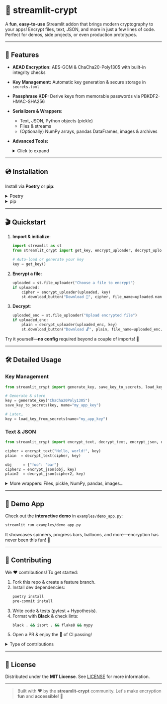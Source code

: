 # 🎉 streamlit-crypt

A **fun**, **easy-to-use** Streamlit addon that brings modern cryptography to your apps! Encrypt files, text, JSON, and more in just a few lines of code. Perfect for demos, side projects, or even production prototypes.

---

## 🚀 Features

- **AEAD Encryption:** AES-GCM & ChaCha20-Poly1305 with built-in integrity checks  
- **Key Management:** Automatic key generation & secure storage in `secrets.toml`  
- **Passphrase KDF:** Derive keys from memorable passwords via PBKDF2-HMAC-SHA256  
- **Serializers & Wrappers:**
  - Text, JSON, Python objects (pickle)
  - Files & streams
  - (Optionally) NumPy arrays, pandas DataFrames, images & archives
- **Advanced Tools:**  
  <details>
  <summary>Click to expand</summary>

  - Key rotation & versioning
  - HMAC-SHA256 signing & verification
  - (Planned) KMS integration (AWS/GCP/Azure)
  - Secure in-memory zeroization & shredding helpers

  </details>

---

## 💿 Installation

Install via **Poetry** or **pip**:

<details>
<summary>Poetry</summary>

```bash
poetry add streamlit-crypt
```
</details>

<details>
<summary>pip</summary>

```bash
pip install streamlit-crypt
```
</details>

---

## 🎬 Quickstart

1. **Import & initialize**:

   ```python
   import streamlit as st
   from streamlit_crypt import get_key, encrypt_uploader, decrypt_uploader

   # Auto-load or generate your key
   key = get_key()
   ```

2. **Encrypt a file**:

   ```python
   uploaded = st.file_uploader("Choose a file to encrypt")
   if uploaded:
       cipher = encrypt_uploader(uploaded, key)
       st.download_button("Download 🔐", cipher, file_name=uploaded.name + ".enc")
   ```

3. **Decrypt**:

   ```python
   uploaded_enc = st.file_uploader("Upload encrypted file")
   if uploaded_enc:
       plain = decrypt_uploader(uploaded_enc, key)
       st.download_button("Download 🔓", plain, file_name=uploaded_enc.name.replace('.enc','.dec'))
   ```

Try it yourself—**no config** required beyond a couple of imports! 🎈

---

## 🛠️ Detailed Usage

### Key Management

```python
from streamlit_crypt import generate_key, save_key_to_secrets, load_key_from_secrets

# Generate & store
key = generate_key("ChaCha20Poly1305")
save_key_to_secrets(key, name="my_app_key")

# Later…
key = load_key_from_secrets(name="my_app_key")
```

### Text & JSON

```python
from streamlit_crypt import encrypt_text, decrypt_text, encrypt_json, decrypt_json

cipher = encrypt_text("Hello, world!", key)
plain  = decrypt_text(cipher, key)

obj     = {"foo": "bar"}
cipher2 = encrypt_json(obj, key)
plain2  = decrypt_json(cipher2, key)
```

<details>
<summary>More wrappers: Files, pickle, NumPy, pandas, images…</summary>

Simply call `encrypt_file`, `decrypt_file`, or use serializers from `crypto/wrappers.py`!

</details>

---

## 🎨 Demo App

Check out the **interactive demo** in `examples/demo_app.py`:

```bash
streamlit run examples/demo_app.py
```

It showcases spinners, progress bars, balloons, and more—encryption has never been this fun! 🎉

---

## 🤝 Contributing

We ❤️ contributions! To get started:

1. Fork this repo & create a feature branch.
2. Install dev dependencies:
   ```bash
   poetry install
   pre-commit install
   ```
3. Write code & tests (pytest + Hypothesis).
4. Format with **Black** & check lints:
   ```bash
   black . && isort . && flake8 && mypy
   ```
5. Open a PR & enjoy the 🎵 of CI passing!

<details>
<summary>Type of contributions</summary>

- Bug fixes 🐛
- New encryption algorithms 🛡️
- KMS integration ☁️
- Improved serializers or UI components 📦
- Docs, demos, and examples 📚

</details>

---

## 📜 License

Distributed under the **MIT License**. See [LICENSE](LICENSE) for more information.

---

> Built with ❤️ by the **streamlit-crypt** community. Let's make encryption **fun** and **accessible**! 🎊
